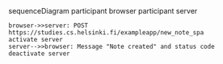 <div class="mermaid">
sequenceDiagram
    participant browser
    participant server

    browser->>server: POST https://studies.cs.helsinki.fi/exampleapp/new_note_spa
    activate server
    server-->>browser: Message "Note created" and status code
    deactivate server
</div>